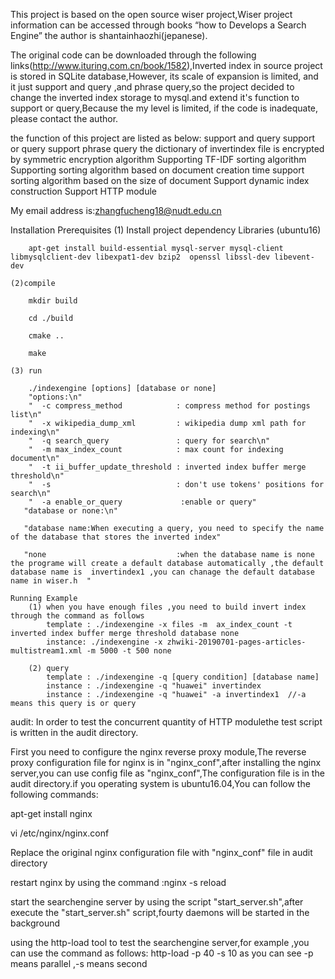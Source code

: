 This project is based on the open source wiser project,Wiser project information can be accessed through books “how to Develops a Search Engine” the author is shantainhaozhi(jepanese). 

The original code can be downloaded through the following links(http://www.ituring.com.cn/book/1582),Inverted index in source project is stored in SQLite database,However, its scale of expansion is limited, and it just support and query ,and phrase query,so the project decided to change the inverted index storage to mysql.and extend it's function to support or query,Because the my level is limited, if the code is inadequate, please contact the author.

the function of this project are listed as below:
    support and query
    support or query 
    support phrase query
    the dictionary of invertindex file is encrypted by symmetric encryption algorithm
    Supporting TF-IDF sorting algorithm
    Supporting sorting algorithm based on document creation time
    support sorting algorithm based on the size of document
    Support dynamic index construction
    Support HTTP module

My email address is:zhangfucheng18@nudt.edu.cn


Installation Prerequisites
    (1) Install project dependency Libraries (ubuntu16)

        apt-get install build-essential mysql-server mysql-client libmysqlclient-dev libexpat1-dev bzip2  openssl libssl-dev libevent-dev 

    (2)compile

        mkdir build

        cd ./build

        cmake ..

        make

    (3) run

        ./indexengine [options] [database or none]
        "options:\n"
        "  -c compress_method            : compress method for postings list\n"
        "  -x wikipedia_dump_xml         : wikipedia dump xml path for indexing\n"
        "  -q search_query               : query for search\n"
        "  -m max_index_count            : max count for indexing document\n"
        "  -t ii_buffer_update_threshold : inverted index buffer merge threshold\n"
        "  -s                            : don't use tokens' positions for search\n"
        "  -a enable_or_query             :enable or query"
       "database or none:\n"

       "database name:When executing a query, you need to specify the name of the database that stores the inverted index"

       "none                             :when the database name is none the programe will create a default database automatically ,the default database name is  invertindex1 ,you can chanage the default database name in wiser.h  "

    Running Example
        (1) when you have enough files ,you need to build invert index through the command as follows
            template : ./indexengine -x files -m  ax_index_count -t inverted index buffer merge threshold database none
            instance: ./indexengine -x zhwiki-20190701-pages-articles-multistream1.xml -m 5000 -t 500 none
        
        (2) query
            template : ./indexengine -q [query condition] [database name]
            instance : ./indexengine -q "huawei" invertindex
            instance : ./indexengine -q "huawei" -a invertindex1  //-a means this query is or query


audit:
In order to test the concurrent quantity of HTTP modulethe test script is written in the audit directory.

First you need to configure the nginx reverse proxy module,The reverse proxy configuration file for nginx is in "nginx_conf",after installing the nginx server,you can use config file as "nginx_conf",The configuration file is in the audit directory.if you operating system is ubuntu16.04,You can follow the following commands:

apt-get install nginx

vi /etc/nginx/nginx.conf

Replace the original nginx configuration file with "nginx_conf" file in audit directory

restart nginx by using the command :nginx -s reload

start the searchengine server by using the script "start_server.sh",after execute the "start_server.sh" script,fourty daemons will be started in the background

using the http-load tool to test the searchengine server,for example ,you can use the command as follows:
    http-load -p 40 -s 10 as you can see -p means parallel ,-s means second








